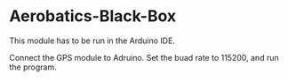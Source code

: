 # Aerobatics-Black-Box
This module has to be run in the Arduino IDE.

Connect the GPS module to Adruino. Set the buad rate to 115200, and run the program.